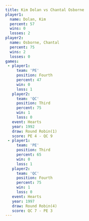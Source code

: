 ```yaml
---
title: Kim Dolan vs Chantal Osborne
player1:                
  name: Dolan, Kim      
  percent: 57           
  wins: 0               
  losses: 2             
player2:                
  name: Osborne, Chantal
  percent: 75           
  wins: 2               
  losses: 0             
games:
 - player1:          
     team: 'PE'      
     position: Fourth
     percent: 47     
     win: 0          
     loss: 1         
   player2:         
     team: 'QC'     
     position: Third
     percent: 75    
     win: 1         
     loss: 0        
   event: Hearts       
   year: 1992          
   draw: Round Robin(1)
   score: PE 4 - QC 9  
 - player1:         
     team: 'PE'     
     position: Third
     percent: 65    
     win: 0         
     loss: 1        
   player2:          
     team: 'QC'      
     position: Fourth
     percent: 75     
     win: 1          
     loss: 0         
   event: Hearts       
   year: 1997          
   draw: Round Robin(4)
   score: QC 7 - PE 3  
---
```

